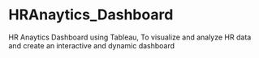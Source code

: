 # HRAnaytics_Dashboard
HR Anaytics Dashboard using Tableau, To visualize and analyze HR data and create an interactive and dynamic dashboard
